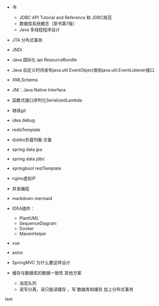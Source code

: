 * 书
    * JDBC API Tutorial and Reference 和 JDBC规范
    * 数据库系统概念（原书第7版）
    * Java 多线程程序设计
    
* JTA 分布式事务
  
* JNDI 
  
* Java 国际化 api ResourceBundle
* Java 自定义时间发布java.util.EventObject类和java.util.EventListener接口  
* XMLSchema
* JNI：Java Native Interface
* 函数式接口序列化SerializedLambda
* 继续git
* idea debug 
* redisTemplate
* dubbo负载均衡 灾备
* spring data jpa
* spring data jdbc
* springboot restTemplate
* nginx虚拟IP
* 并发编程
* markdown mermaid
* IDEA插件：
    *  PlantUML 
    * SequenceDiagram
    * Docker
    * MavenHelper
* vue 
* axios
* SpringMVC 为什么要这样设计
* 缓存与数据库的数据一致性  其他方案 
    * 消息队列
    * 读写分离，读只能读缓存 ，写 数据库和缓存 加上分布式事务

test

